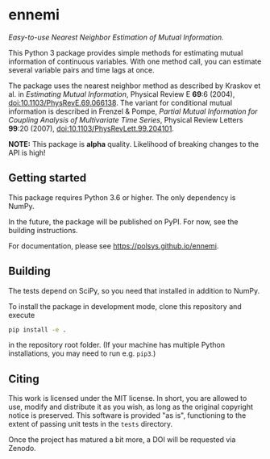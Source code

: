 # ennemi
_Easy-to-use Nearest Neighbor Estimation of Mutual Information._

This Python 3 package provides simple methods for estimating mutual information of continuous variables.
With one method call, you can estimate several variable pairs and time lags at once.

The package uses the nearest neighbor method as described by Kraskov et al. in
_Estimating Mutual Information_, Physical Review E **69**:6 (2004),
[doi:10.1103/PhysRevE.69.066138](https://dx.doi.org/10.1103/PhysRevE.69.066138).
The variant for conditional mutual information is described in Frenzel & Pompe,
_Partial Mutual Information for Coupling Analysis of Multivariate Time Series_,
Physical Review Letters **99**:20 (2007),
[doi:10.1103/PhysRevLett.99.204101](https://dx.doi.org/10.1103/PhysRevLett.99.204101).

**NOTE:** This package is **alpha** quality. Likelihood of breaking changes to the API is high!


## Getting started

This package requires Python 3.6 or higher.
The only dependency is NumPy.

In the future, the package will be published on PyPI.
For now, see the building instructions.

For documentation, please see https://polsys.github.io/ennemi.


## Building

The tests depend on SciPy, so you need that installed in addition to NumPy.

To install the package in development mode, clone this repository and execute
```sh
pip install -e .
```
in the repository root folder.
(If your machine has multiple Python installations, you may need to run e.g. `pip3`.)


## Citing

This work is licensed under the MIT license.
In short, you are allowed to use, modify and distribute it as you wish, as long as
the original copyright notice is preserved.
This software is provided "as is", functioning to the extent of passing unit tests in the `tests` directory.

Once the project has matured a bit more, a DOI will be requested via Zenodo.
